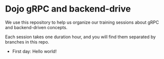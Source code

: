 # Dojo gRPC and backend-drive

We use this repository to help us organize our training sessions about gRPC and backend-driven concepts.

Each session takes one duration hour, and you will find them separated by branches in this repo.

- First day: Hello world!
